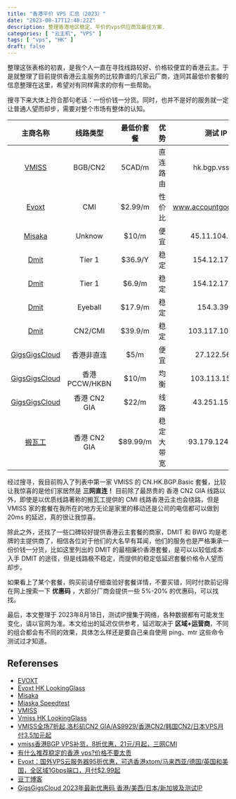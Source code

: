 ```yaml
---
title: "香港平价 VPS 汇总（2023）"
date: "2023-08-17T12:40:22Z"
description: 整理香港地区稳定、平价的vps供应商及最佳方案.
categories: [ "云主机", "VPS" ]
tags: [ "vps", "HK" ]
draft: false
---
```


整理这张表格的初衷，是我个人一直在寻找线路较好、价格较便宜的香港云主。于是就整理了目前提供香港云主服务的比较靠谱的几家云厂商，连同其最低价套餐的信息整理在这里，希望对有同样需求的你有一些帮助。

搜寻下来大体上符合那句老话：一份价钱一分货。同时，也并不是好的服务就一定让普通人望而却步，需要对整个市场有整体的认知。

| 主商名称                                                        | 线路类型       | 最低价套餐 | 优势       | 测试 IP                | 参考延迟 | 入口                                                                                |
| :--:                                                              | :--:           | :--:       | :--:       | :--:                   | :--:     | :--:                                                                                |
| [VMISS](https://app.vmiss.com/aff.php?aff=1155)                   | BGB/CN2        | 5CAD/m     | 直连路由   | hk.bgp.vss.im          | 40ms     | [详情](https://app.vmiss.com/aff.php?aff=1155&pid=50)                               |
| [Evoxt](https://console.evoxt.com/aff.php?aff=559)                | CMI            | $2.99/m    | 性价比     | www.accountgooglle.com | 96ms     | [官网](https://console.evoxt.com/aff.php?aff=559)                                   |
| [Misaka](http://misaka.io)                                        | Unknow         | $10/m      | 便宜       | 45.11.104.130          | 206ms    | [详情](https://app.misaka.io/iaas/vm/create/hkg12/s3n-1c1g)                         |
| [Dmit](https://www.dmit.io/aff.php?aff=7205)                      | Tier 1         | $36.9/Y    | 稳定       | 154.12.176.1           | 250ms    | [详情](https://www.dmit.io/aff.php?aff=7205&pid=168)                                |
| [Dmit](https://www.dmit.io/aff.php?aff=7205)                      | Tier 1         | $6.9/m     | 稳定       | 154.12.176.1           | 250ms    | [详情](https://www.dmit.io/aff.php?aff=7205&pid=161)                                |
| [Dmit](https://www.dmit.io/aff.php?aff=7205)                      | Eyeball        | $17.9/m    | 稳定       | 154.3.39.3             | 95ms     | [详情](https://www.dmit.io/aff.php?aff=7205&pid=154)                                |
| [Dmit](https://www.dmit.io/aff.php?aff=7205)                      | CN2/CMI        | $39.9/m    | 稳定       | 103.117.100.20         | 69ms     | [详情](https://www.dmit.io/aff.php?aff=7205&pid=123)                                |
| [GigsGigsCloud](https://clientarea.gigsgigscloud.com/?affid=3883) | 香港非直连     | $5/m       | 便宜       | 27.122.56.1            | 140ms    | [详情](https://clientarea.gigsgigscloud.com/?affid=3883&cmd=cart&action=add&id=339) |
| [GigsGigsCloud](https://clientarea.gigsgigscloud.com/?affid=3883) | 香港 PCCW/HKBN | $10/m      | 均衡       | 103.113.159.1          | 114ms    | [详情](https://clientarea.gigsgigscloud.com/?affid=3883&cmd=cart&action=add&id=333) |
| [GigsGigsCloud](https://clientarea.gigsgigscloud.com/?affid=3883) | 香港 CN2 GIA   | $22/m      | 线路       | 43.251.159.1           | 50ms     | [详情](https://clientarea.gigsgigscloud.com/?affid=3883&cmd=cart&action=add&id=342) |
| [搬瓦工](https://bwh81.net/aff.php?aff=70976)                     | 香港 CN2 GIA   | $89.99/m   | 稳定大带宽 | 93.179.124.115         | 48ms     | [详情](https://bwh81.net/aff.php?aff=70976&pid=95)                                  |

经过搜寻，我目前购入了列表中第一家 VMISS 的 CN.HK.BGP.Basic 套餐，比较让我惊喜的是他们家居然是 **三网直连！** 目前除了最昂贵的 香港 CN2 GIA 线路以外，即使是以优质线路著称的搬瓦工提供的 CMI 线路香港云主也会绕路，但是 VMISS 家的套餐在我所在的地方无论是家里的移动还是公司的电信都可以做到 20ms 的延迟，真的很让我惊喜。

除此之外，还找了一些口碑较好提供香港云主套餐的商家，DMIT 和 BWG 均是老牌的主提供商了，相信各位对于他们的大名早有耳闻，他们的服务也是严格秉承一份价钱一分货，比如这里列出的 DMIT 的最相廉价香港套餐，是可以以较低成本入手 DMIT 的途径，但是线路极不稳定，而提供的稳定低延迟套餐价格令人望而却步。

如果看上了某个套餐，购买前请仔细查验好套餐详情，不要买错，同时付款前记得在网上搜索一下 **优惠码** ，大部分厂商会提供一些 5%-20% 的优惠码，可以找找。

最后，本文整理于 2023年8月18日，测试IP搜集于网络，各种数据都有可能发生变化，请以官网为准。本文给出的延迟仅供参考，延迟取决于 **区域+运营商**，不同的组合都会有不同的效果，具体怎么样还是要自己亲自使用 ping、mtr 这些命令测试过才知道。

## Referenses
- [EVOXT](https://evoxt.com)
- [Evoxt HK LookingGlass](http://www.accountgooglle.com)
- [Misaka](https://www.misaka.io)
- [Miaska Speedtest](https://www.misaka.io/speedtest/mc2)
- [VMISS](https://www.vmiss.com)
- [Vmiss HK LookingGlass](http://hk.bgp.vss.im)
- [VMISS全场7折起,洛杉矶CN2 GIA/AS9929/香港CN2/韩国CN2/日本VPS月付3.5加元起](https://www.zrblog.net/30278.html)
- [vmiss香港BGP VPS补货，8折优惠，21元/月起，三网CMI](https://www.daniao.org/20287.html)
- [有什么推荐稳定的香港 vps?价格不要太贵](https://www.v2ex.com/t/964480)
- [Evoxt：国外VPS云服务器95折优惠，可选香港xtom/马来西亚/德国/英国和美国，全区域1Gbps端口，月付$2.99起](https://www.veidc.com/41072.html)
- [豆丁博客](https://github.com/shluqu/shluqu.github.io)
- [GigsGigsCloud 2023年最新优惠码 香港/美西/日本/新加坡及测试IP](https://www.moeelf.com/archives/3.html)
